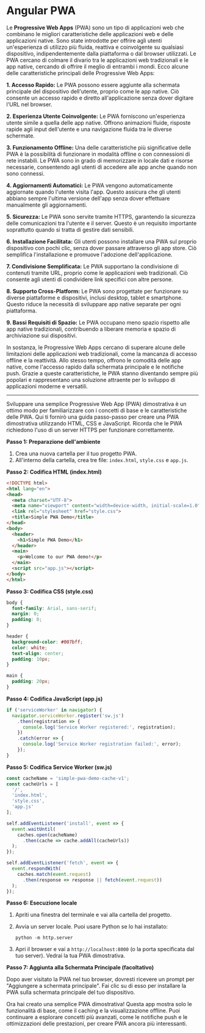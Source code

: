 # Angular PWA

Le **Progressive Web Apps** (PWA) sono un tipo di applicazioni web che combinano le migliori caratteristiche delle applicazioni web e delle applicazioni native. Sono state introdotte per offrire agli utenti un'esperienza di utilizzo più fluida, reattiva e coinvolgente su qualsiasi dispositivo, indipendentemente dalla piattaforma o dal browser utilizzati. Le PWA cercano di colmare il divario tra le applicazioni web tradizionali e le app native, cercando di offrire il meglio di entrambi i mondi. Ecco alcune delle caratteristiche principali delle Progressive Web Apps:

**1. Accesso Rapido:**
Le PWA possono essere aggiunte alla schermata principale del dispositivo dell'utente, proprio come le app native. Ciò consente un accesso rapido e diretto all'applicazione senza dover digitare l'URL nel browser.

**2. Esperienza Utente Coinvolgente:**
Le PWA forniscono un'esperienza utente simile a quella delle app native. Offrono animazioni fluide, risposte rapide agli input dell'utente e una navigazione fluida tra le diverse schermate.

**3. Funzionamento Offline:**
Una delle caratteristiche più significative delle PWA è la possibilità di funzionare in modalità offline o con connessioni di rete instabili. Le PWA sono in grado di memorizzare in locale dati e risorse necessarie, consentendo agli utenti di accedere alle app anche quando non sono connessi.

**4. Aggiornamenti Automatici:**
Le PWA vengono automaticamente aggiornate quando l'utente visita l'app. Questo assicura che gli utenti abbiano sempre l'ultima versione dell'app senza dover effettuare manualmente gli aggiornamenti.

**5. Sicurezza:**
Le PWA sono servite tramite HTTPS, garantendo la sicurezza delle comunicazioni tra l'utente e il server. Questo è un requisito importante soprattutto quando si tratta di gestire dati sensibili.

**6. Installazione Facilitata:**
Gli utenti possono installare una PWA sul proprio dispositivo con pochi clic, senza dover passare attraverso gli app store. Ciò semplifica l'installazione e promuove l'adozione dell'applicazione.

**7. Condivisione Semplificata:**
Le PWA supportano la condivisione di contenuti tramite URL, proprio come le applicazioni web tradizionali. Ciò consente agli utenti di condividere link specifici con altre persone.

**8. Supporto Cross-Platform:**
Le PWA sono progettate per funzionare su diverse piattaforme e dispositivi, inclusi desktop, tablet e smartphone. Questo riduce la necessità di sviluppare app native separate per ogni piattaforma.

**9. Bassi Requisiti di Spazio:**
Le PWA occupano meno spazio rispetto alle app native tradizionali, contribuendo a liberare memoria e spazio di archiviazione sui dispositivi.

In sostanza, le Progressive Web Apps cercano di superare alcune delle limitazioni delle applicazioni web tradizionali, come la mancanza di accesso offline e la reattività. Allo stesso tempo, offrono le comodità delle app native, come l'accesso rapido dalla schermata principale e le notifiche push. Grazie a queste caratteristiche, le PWA stanno diventando sempre più popolari e rappresentano una soluzione attraente per lo sviluppo di applicazioni moderne e versatili.

---

Sviluppare una semplice Progressive Web App (PWA) dimostrativa è un ottimo modo per familiarizzare con i concetti di base e le caratteristiche delle PWA. Qui ti fornirò una guida passo-passo per creare una PWA dimostrativa utilizzando HTML, CSS e JavaScript. Ricorda che le PWA richiedono l'uso di un server HTTPS per funzionare correttamente.

**Passo 1: Preparazione dell'ambiente**

1. Crea una nuova cartella per il tuo progetto PWA.
2. All'interno della cartella, crea tre file: `index.html`, `style.css` e `app.js`.

**Passo 2: Codifica HTML (index.html)**

```html
<!DOCTYPE html>
<html lang="en">
<head>
  <meta charset="UTF-8">
  <meta name="viewport" content="width=device-width, initial-scale=1.0">
  <link rel="stylesheet" href="style.css">
  <title>Simple PWA Demo</title>
</head>
<body>
  <header>
    <h1>Simple PWA Demo</h1>
  </header>
  <main>
    <p>Welcome to our PWA demo!</p>
  </main>
  <script src="app.js"></script>
</body>
</html>
```

**Passo 3: Codifica CSS (style.css)**

```css
body {
  font-family: Arial, sans-serif;
  margin: 0;
  padding: 0;
}

header {
  background-color: #007bff;
  color: white;
  text-align: center;
  padding: 10px;
}

main {
  padding: 20px;
}
```

**Passo 4: Codifica JavaScript (app.js)**

```javascript
if ('serviceWorker' in navigator) {
  navigator.serviceWorker.register('sw.js')
    .then(registration => {
      console.log('Service Worker registered:', registration);
    })
    .catch(error => {
      console.log('Service Worker registration failed:', error);
    });
}
```

**Passo 5: Codifica Service Worker (sw.js)**

```javascript
const cacheName = 'simple-pwa-demo-cache-v1';
const cacheUrls = [
  '/',
  'index.html',
  'style.css',
  'app.js'
];

self.addEventListener('install', event => {
  event.waitUntil(
    caches.open(cacheName)
      .then(cache => cache.addAll(cacheUrls))
  );
});

self.addEventListener('fetch', event => {
  event.respondWith(
    caches.match(event.request)
      .then(response => response || fetch(event.request))
  );
});
```

**Passo 6: Esecuzione locale**

1. Apriti una finestra del terminale e vai alla cartella del progetto.
2. Avvia un server locale. Puoi usare Python se lo hai installato:

   ```
   python -m http.server
   ```

3. Apri il browser e vai a `http://localhost:8000` (o la porta specificata dal tuo server). Vedrai la tua PWA dimostrativa.

**Passo 7: Aggiunta alla Schermata Principale (facoltativo)**

Dopo aver visitato la PWA nel tuo browser, dovresti ricevere un prompt per "Aggiungere a schermata principale". Fai clic su di esso per installare la PWA sulla schermata principale del tuo dispositivo.

Ora hai creato una semplice PWA dimostrativa! Questa app mostra solo le funzionalità di base, come il caching e la visualizzazione offline. Puoi continuare a esplorare concetti più avanzati, come le notifiche push e le ottimizzazioni delle prestazioni, per creare PWA ancora più interessanti.
